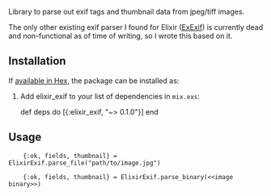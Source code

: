 
Library to parse out exif tags and thumbnail data from jpeg/tiff images.

The only other existing exif parser I found for Elixir ([ExExif](https://github.com/pragdave/exexif)) is currently dead and non-functional as of time of writing, so I wrote this based on it.

## Installation

If [available in Hex](https://hex.pm/docs/publish), the package can be installed as:

  1. Add elixir_exif to your list of dependencies in `mix.exs`:

        def deps do
          [{:elixir_exif, "~> 0.1.0"}]
        end

## Usage

        {:ok, fields, thumbnail} = ElixirExif.parse_file("path/to/image.jpg")

        {:ok, fields, thumbnail} = ElixirExif.parse_binary(<<image binary>>)
